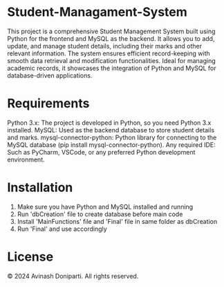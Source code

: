 # Student-Managament-System
This project is a comprehensive Student Management System built using Python for the frontend and MySQL as the backend. It allows you to add, update, and manage student details, including their marks and other relevant information. The system ensures efficient record-keeping with smooth data retrieval and modification functionalities. Ideal for managing academic records, it showcases the integration of Python and MySQL for database-driven applications.

# Requirements 
Python 3.x: The project is developed in Python, so you need Python 3.x installed.
MySQL: Used as the backend database to store student details and marks.
mysql-connector-python: Python library for connecting to the MySQL database (pip install mysql-connector-python).
Any required IDE: Such as PyCharm, VSCode, or any preferred Python development environment.

# Installation
1) Make sure you have Python and MySQL installed and running
2) Run 'dbCreation' file to create database before main code
3) Install 'MainFunctions' file and 'Final' file in same folder as dbCreation
4) Run 'Final' and use accordingly

# License
© 2024 Avinash Doniparti. All rights reserved.
